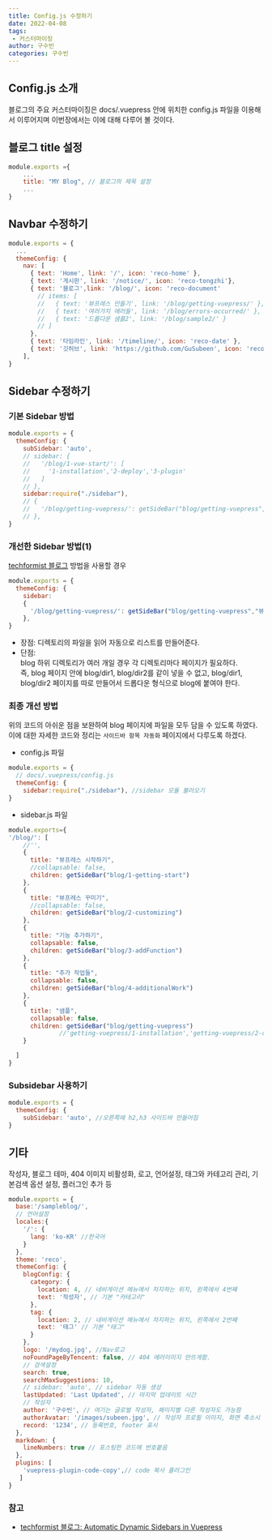 ```yaml
---
title: Config.js 수정하기
date: 2022-04-08
tags:
 - 커스터마이징
author: 구수빈
categories: 구수빈
---
```

## Config.js 소개
블로그의 주요 커스터마이징은 docs/.vuepress 안에 위치한 config.js 파일을 이용해서 이루어지며 이번장에서는 이에 대해 다루어 볼 것이다.

## 블로그 title 설정
```js
module.exports ={
    ...
    title: "MY Blog", // 블로그의 제목 설정
    ...
}
```
## Navbar 수정하기
```js
module.exports = {
  ...
  themeConfig: {
    nav: [
      { text: 'Home', link: '/', icon: 'reco-home' },
      { text: '게시판', link: '/notice/', icon: 'reco-tongzhi'},
      { text: '블로그',link: '/blog/', icon: 'reco-document'
        // items: [
        //   { text: '뷰프레스 만들기', link: '/blog/getting-vuepress/' },
        //   { text: '여러가지 에러들', link: '/blog/errors-occurred/' },
        //   { text: '드롭다운 샘플2', link: '/blog/sample2/' }
        // ]
      },
      { text: '타임라인', link: '/timeline/', icon: 'reco-date' },
      { text: '깃허브', link: 'https://github.com/GuSubeen', icon: 'reco-github' }
    ],
}  
```

## Sidebar 수정하기

### 기본 Sidebar 방법
```js
module.exports = {
  themeConfig: {
    subSidebar: 'auto', 
    // sidebar: {
    //   '/blog/1-vue-start/': [
    //     '1-installation','2-deploy','3-plugin'
    //   ]
    // },  
    sidebar:require("./sidebar"),
    // {
    //   '/blog/getting-vuepress/': getSideBar("blog/getting-vuepress","뷰프레스 만들기")
    // },
}  
```
### 개선한 Sidebar 방법(1)
[techformist 블로그](https://techformist.com/automatic-dynamic-sidebar-vuepress/) 방법을 사용할 경우
```js
module.exports = {
  themeConfig: {
    sidebar:
    {
      '/blog/getting-vuepress/': getSideBar("blog/getting-vuepress","뷰프레스 만들기")
    },
}  
```
- 장점: 디렉토리의 파일을 읽어 자동으로 리스트를 만들어준다.
- 단점:   
  blog 하위 디렉토리가 여러 개일 경우 각 디렉토리마다 페이지가 필요하다.  
  즉, blog 페이지 안에 blog/dir1, blog/dir2를 같이 넣을 수 없고, blog/dir1, blog/dir2 페이지를 따로 만들어서 드롭다운 형식으로 blog에 붙여야 한다.

### 최종 개선 방법
위의 코드의 아쉬운 점을 보완하여 blog 페이지에 파일을 모두 담을 수 있도록 하였다.  
이에 대한 자세한 코드와 정리는 `사이드바 항목 자동화` 페이지에서 다루도록 하겠다.
- config.js 파일
```js
module.exports = {
  // docs/.vuepress/config.js
  themeConfig: {
    sidebar:require("./sidebar"), //sidebar 모듈 불러오기
}  
```
- sidebar.js 파일
```js
module.exports={
'/blog/': [
    //'',
    {
      title: "뷰프레스 시작하기",
      //collapsable: false,
      children: getSideBar("blog/1-getting-start")
    },
    {
      title: "뷰프레스 꾸미기",
      //collapsable: false,
      children: getSideBar("blog/2-customizing")
    },
    {
      title: "기능 추가하기",
      collapsable: false,
      children: getSideBar("blog/3-addFunction")
    },
    {
      title: "추가 작업들",
      collapsable: false,
      children: getSideBar("blog/4-additionalWork")
    },
    {
      title: "샘플",
      collapsable: false,
      children: getSideBar("blog/getting-vuepress")
              //'getting-vuepress/1-installation','getting-vuepress/2-deploy'
    }

  ]
}
```

### Subsidebar 사용하기
```js
module.exports = {
  themeConfig: {
    subSidebar: 'auto', //오른쪽에 h2,h3 사이드바 만들어짐
}  
```

## 기타
작성자, 블로그 테마, 404 이미지 비활성화, 로고, 언어설정, 태그와 카테고리 관리, 기본검색 옵션 설정, 플러그인 추가 등

```js
module.exports = {
  base:'/sampleblog/',
  // 언어설정
  locales:{
    '/': {
      lang: 'ko-KR' //한국어
    }
  },
  theme: 'reco',
  themeConfig: {
    blogConfig: {
      category: {
        location: 4, // 네비게이션 메뉴에서 차지하는 위치, 왼쪽에서 4번째 
        text: '작성자', // 기본 "카테고리"
      },
      tag: {
        location: 2, // 네비게이션 메뉴에서 차지하는 위치, 왼쪽에서 2번째
        text: '태그' // 기본 "태그"
      }
    }, 
    logo: '/mydog.jpg', //Nav로고
    noFoundPageByTencent: false, // 404 에러이미지 안뜨게함.
    // 검색설정
    search: true,
    searchMaxSuggestions: 10,
    // sidebar: 'auto', // sidebar 자동 생성
    lastUpdated: 'Last Updated', // 마지막 업데이트 시간
    // 작성자
    author: '구수빈', // 여기는 글로벌 작성자, 페이지별 다른 작성자도 가능함
    authorAvatar: '/images/subeen.jpg', // 작성자 프로필 이미지, 화면 축소시 메뉴바 누르면 보임
    record: '1234', // 등록번호, footer 표시 
  },
  markdown: {
    lineNumbers: true // 포스팅한 코드에 번호붙음
  },
  plugins: [
    'vuepress-plugin-code-copy',// code 복사 플러그인
   ] 
}  
```


### 참고
- [techformist 블로그: Automatic Dynamic Sidebars in Vuepress](https://techformist.com/automatic-dynamic-sidebar-vuepress/)